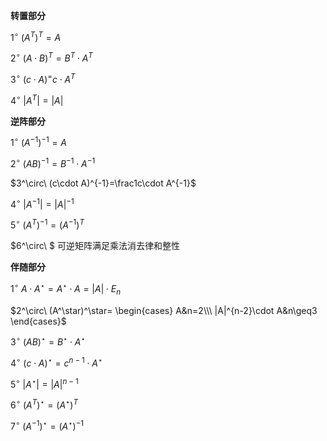 **转置部分**  
  
 $1^\circ\ (A^T)^T=A$   
  
 $2^\circ\ (A\cdot B)^T=B^T\cdot A^T$   
  
 $3^\circ\ (c\cdot A)^=c\cdot A^T$   
  
 $4^\circ\ |A^T|=|A|$   
  
**逆阵部分**  
  
 $1^\circ\ (A^{-1})^{-1}=A$   
  
 $2^\circ\ (AB)^{-1}=B^{-1}\cdot A^{-1}$   
  
 $3^\circ\ (c\cdot A)^{-1}=\frac1c\cdot A^{-1}$   
  
 $4^\circ\ |A^{-1}|=|A|^{-1}$   
  
 $5^\circ\ (A^T)^{-1}=(A^{-1})^T$   
  
 $6^\circ\ $ 可逆矩阵满足乘法消去律和整性  
  
**伴随部分**  
  
 $1^\circ\ A\cdot A^\star=A^\star\cdot A=|A|\cdot E_n$   
  
 $2^\circ\ (A^\star)^\star=  
\begin{cases}  
A&n=2\\\   
|A|^{n-2}\cdot A&n\geq3  
\end{cases}$   
  
 $3^\circ\ (AB)^\star  
=B^\star\cdot A^\star$   
  
 $4^\circ\ (c\cdot A)^\star=c^{n-1}\cdot A^\star$   
  
 $5^\circ\ |A^\star|=|A|^{n-1}$   
  
 $6^\circ\ (A^T)^\star=(A^\star)^T$   
  
 $7^\circ\ (A^{-1})^\star=(A^\star)^{-1}$   
  
